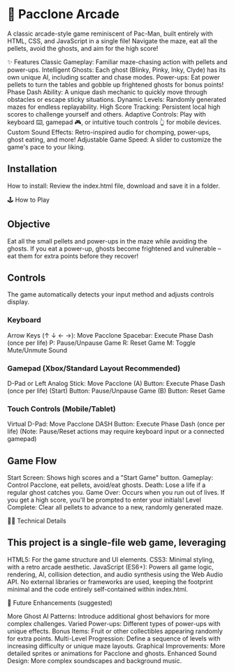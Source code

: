 # 👻 Pacclone Arcade

A classic arcade-style game reminiscent of Pac-Man, built entirely with HTML, CSS, and JavaScript in a single file! Navigate the maze, eat all the pellets, avoid the ghosts, and aim for the high score!

✨ Features
Classic Gameplay: Familiar maze-chasing action with pellets and power-ups.
Intelligent Ghosts: Each ghost (Blinky, Pinky, Inky, Clyde) has its own unique AI, including scatter and chase modes.
Power-ups: Eat power pellets to turn the tables and gobble up frightened ghosts for bonus points!
Phase Dash Ability: A unique dash mechanic to quickly move through obstacles or escape sticky situations.
Dynamic Levels: Randomly generated mazes for endless replayability.
High Score Tracking: Persistent local high scores to challenge yourself and others.
Adaptive Controls: Play with keyboard ⌨️, gamepad 🎮, or intuitive touch controls 👆 for mobile devices.
Custom Sound Effects: Retro-inspired audio for chomping, power-ups, ghost eating, and more!
Adjustable Game Speed: A slider to customize the game's pace to your liking.

## Installation

How to install:
Review the index.html file, download and save it in a folder.

🕹️ How to Play

## Objective

Eat all the small pellets and power-ups in the maze while avoiding the ghosts. If you eat a power-up, ghosts become frightened and vulnerable – eat them for extra points before they recover!

## Controls

The game automatically detects your input method and adjusts controls display.

### Keyboard

Arrow Keys (↑ ↓ ← →): Move Pacclone
Spacebar: Execute Phase Dash (once per life)
P: Pause/Unpause Game
R: Reset Game
M: Toggle Mute/Unmute Sound

### Gamepad (Xbox/Standard Layout Recommended)

D-Pad or Left Analog Stick: Move Pacclone
(A) Button: Execute Phase Dash (once per life)
(Start) Button: Pause/Unpause Game
(B) Button: Reset Game

### Touch Controls (Mobile/Tablet)

Virtual D-Pad: Move Pacclone
DASH Button: Execute Phase Dash (once per life)
(Note: Pause/Reset actions may require keyboard input or a connected gamepad)

## Game Flow

Start Screen: Shows high scores and a "Start Game" button.
Gameplay: Control Pacclone, eat pellets, avoid/eat ghosts.
Death: Lose a life if a regular ghost catches you.
Game Over: Occurs when you run out of lives. If you get a high score, you'll be prompted to enter your initials!
Level Complete: Clear all pellets to advance to a new, randomly generated maze.

👨‍💻 Technical Details

## This project is a single-file web game, leveraging

HTML5: For the game structure and UI elements.
CSS3: Minimal styling, with a retro arcade aesthetic.
JavaScript (ES6+): Powers all game logic, rendering, AI, collision detection, and audio synthesis using the Web Audio API.
No external libraries or frameworks are used, keeping the footprint minimal and the code entirely self-contained within index.html.

🚀 Future Enhancements (suggested)

More Ghost AI Patterns: Introduce additional ghost behaviors for more complex challenges.
Varied Power-ups: Different types of power-ups with unique effects.
Bonus Items: Fruit or other collectibles appearing randomly for extra points.
Multi-Level Progression: Define a sequence of levels with increasing difficulty or unique maze layouts.
Graphical Improvements: More detailed sprites or animations for Pacclone and ghosts.
Enhanced Sound Design: More complex soundscapes and background music.
